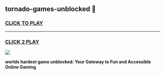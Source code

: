 
## tornado-games-unblocked 👋
<h3>
<a href="https://premium.freeplayer.one?title=tornado-games-unblocked&ref=14F">CLICK TO PLAY</a></h3>
<hr>

<h3>
<a href="https://premium.freeplayer.one?title=tornado-games-unblocked&ref=14F">CLICK 2 PLAY</a>
  
</h3>

<a href="https://premium.freeplayer.one?title=tornado-games-unblocked&ref=12F/"><img src="https://clearcache.store/games.png"></a>


**worlds hardest game unblocked: Your Gateway to Fun and Accessible Online Gaming**

